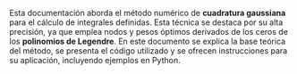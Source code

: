 
Esta documentación aborda el método numérico de **cuadratura gaussiana** para el cálculo de integrales definidas. Esta técnica se destaca por su alta precisión, ya que emplea nodos y pesos óptimos derivados de los ceros de los **polinomios de Legendre**. En este documento se explica la base teórica del método, se presenta el código utilizado y se ofrecen instrucciones para su aplicación, incluyendo ejemplos en Python.
